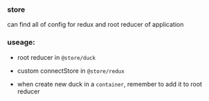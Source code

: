 ### store

can find all of config for redux and root reducer of application

### useage:

- root reducer in `@store/duck`

- custom connectStore in `@store/redux`

- when create new duck in a `container`, remember to add it to root reducer
